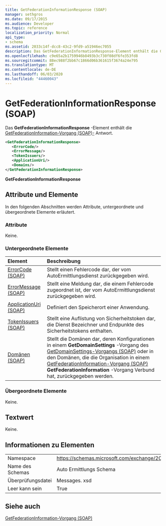 ```yaml
---
title: GetFederationInformationResponse (SOAP)
manager: sethgros
ms.date: 09/17/2015
ms.audience: Developer
ms.topic: reference
localization_priority: Normal
api_type:
- schema
ms.assetid: 2033c14f-dcc8-43c2-9fd9-a51946ec7055
description: Das GetFederationInformationResponse-Element enthält die GetFederationInformation-Vorgang (SOAP)-Antwort.
ms.openlocfilehash: c9e65a2b1759946b8493b3c730f08df6fe353fd8
ms.sourcegitcommit: 88ec988f2bb67c1866d06b361615f3674a24e795
ms.translationtype: MT
ms.contentlocale: de-DE
ms.lasthandoff: 06/03/2020
ms.locfileid: "44460043"
---
```

# <a name="getfederationinformationresponse-soap"></a>GetFederationInformationResponse (SOAP)

Das **GetFederationInformationResponse** -Element enthält die [GetFederationInformation-Vorgang (SOAP)-](getfederationinformation-operation-soap.md) Antwort. 
  
```XML
<GetFederationInformationResponse>
   <ErrorCode/>
   <ErrorMessage/>
   <TokenIssuers/>
   <ApplicationUri/>
   <Domains/>
</GetFederationInformationResponse>
```

 **GetFederationInformationResponse**
## <a name="attributes-and-elements"></a>Attribute und Elemente

In den folgenden Abschnitten werden Attribute, untergeordnete und übergeordnete Elemente erläutert.
  
### <a name="attributes"></a>Attribute

Keine.
  
### <a name="child-elements"></a>Untergeordnete Elemente

|**Element**|**Beschreibung**|
|:-----|:-----|
|[ErrorCode (SOAP)](errorcode-soap.md) <br/> |Stellt einen Fehlercode dar, der vom AutoErmittlungsdienst zurückgegeben wird.  <br/> |
|[ErrorMessage (SOAP)](errormessage-soap.md) <br/> |Stellt eine Meldung dar, die einem Fehlercode zugeordnet ist, der vom AutoErmittlungsdienst zurückgegeben wird.  <br/> |
|[ApplicationUri (SOAP)](applicationuri-soap.md) <br/> |Definiert den Speicherort einer Anwendung.  <br/> |
|[TokenIssuers (SOAP)](tokenissuers-soap.md) <br/> |Stellt eine Auflistung von Sicherheitstoken dar, die Dienst Bezeichner und Endpunkte des Sicherheitstokens enthalten.  <br/> |
|[Domänen (SOAP)](domains-soap.md) <br/> |Stellt die Domänen dar, deren Konfigurationen in einem **GetDomainSettings** -Vorgang des [GetDomainSettings-Vorgangs (SOAP)](getdomainsettings-operation-soap.md) oder in den Domänen, die die Organisation in einem [GetFederationInformation-Vorgang (SOAP)](getfederationinformation-operation-soap.md) **GetFederationInformation** -Vorgang Verbund hat, zurückgegeben werden.  <br/> |
   
### <a name="parent-elements"></a>Übergeordnete Elemente

Keine.
  
## <a name="text-value"></a>Textwert

Keine.
  
## <a name="element-information"></a>Informationen zu Elementen

|||
|:-----|:-----|
|Namespace  <br/> |https://schemas.microsoft.com/exchange/2010/Autodiscover  <br/> |
|Name des Schemas  <br/> |Auto Ermittlungs Schema  <br/> |
|Überprüfungsdatei  <br/> |Messages. xsd  <br/> |
|Leer kann sein  <br/> |True  <br/> |
   
## <a name="see-also"></a>Siehe auch



[GetFederationInformation-Vorgang (SOAP)](getfederationinformation-operation-soap.md)

